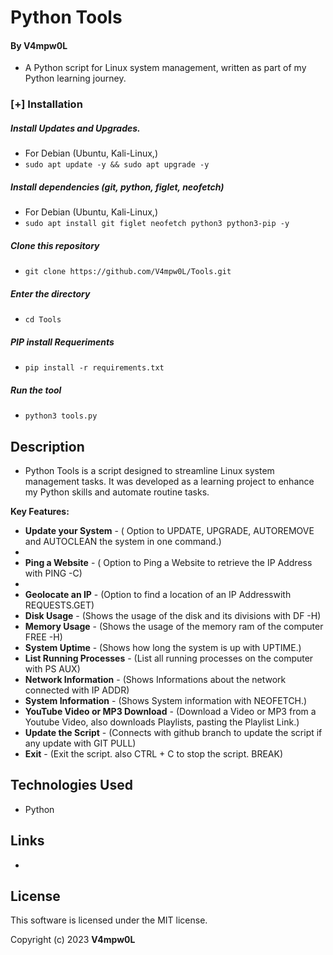 # Python Tools 
  
  
 #### By V4mpw0L 
 
  * A Python script for Linux system management, written as part of my Python learning journey.
    
### [+] Installation

##### Install Updates and Upgrades.

 - For Debian (Ubuntu, Kali-Linux,)
 - ```sudo apt update -y && sudo apt upgrade -y```

##### Install dependencies (git, python, figlet, neofetch)

 - For Debian (Ubuntu, Kali-Linux,)
 - ```sudo apt install git figlet neofetch python3 python3-pip -y```

##### Clone this repository

 - ```git clone https://github.com/V4mpw0L/Tools.git```

##### Enter the directory
 - ```cd Tools```

##### PIP install Requeriments

 - ```pip install -r requirements.txt```

##### Run the tool
 - ```python3 tools.py```
    
 ## Description 
  
 * Python Tools is a script designed to streamline Linux system management tasks. It was developed as a learning project to enhance my Python skills and automate routine tasks.
  
 **Key Features:** 

 * **Update your System** - ( Option to UPDATE, UPGRADE, AUTOREMOVE and AUTOCLEAN the system in one command.)
 * 
 * **Ping a Website** - ( Option to Ping a Website to retrieve the IP Address with PING -C)
 * 
 * **Geolocate an IP** - (Option to find a location of an IP Addresswith REQUESTS.GET)
 * **Disk Usage** - (Shows the usage of the disk and its divisions with DF -H)
 * **Memory Usage** - (Shows the usage of the memory ram of the computer FREE -H)
 * **System Uptime** - (Shows how long the system is up with UPTIME.)
 * **List Running Processes** - (List all running processes on the computer with PS AUX)
 * **Network Information** - (Shows Informations about the network connected with IP ADDR)
 * **System Information** - (Shows System information with NEOFETCH.)
 * **YouTube Video or MP3 Download** - (Download a Video or MP3 from a Youtube Video, also downloads Playlists, pasting the Playlist Link.)
 * **Update the Script** - (Connects with github branch to update the script if any update with GIT PULL)
 * **Exit** - (Exit the script. also CTRL + C to stop the script. BREAK) 
   
 ## Technologies Used 
  
 * Python
   
 ## Links 
  
 *
  
 ## License 
  
 This software is licensed under the MIT license. 
  
 Copyright (c) 2023 **V4mpw0L**
